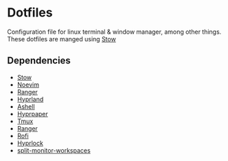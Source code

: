 # Dotfiles

Configuration file for linux terminal &amp; window manager, among other things.
These dotfiles are manged using [Stow](https://www.google.com/url?sa=t&source=web&rct=j&opi=89978449&url=https://www.gnu.org/software/stow/stow.html)

## Dependencies

* [Stow](https://www.google.com/url?sa=t&source=web&rct=j&opi=89978449&url=https://www.gnu.org/software/stow/stow.html)
* [Noevim](https://neovim.io/)
* [Ranger](https://github.com/ranger/ranger)
* [Hyprland](https://hypr.land/)
* [Ashell](https://github.com/MalpenZibo/ashell)
* [Hyprpaper](https://wiki.hypr.land/Hypr-Ecosystem/hyprpaper/)
* [Tmux](https://github.com/tmux/tmux/wiki)
* [Ranger](https://github.com/ranger/ranger)
* [Rofi](https://github.com/davatorium/rofi)
* [Hyprlock](https://wiki.hypr.land/Hypr-Ecosystem/hyprlock/)
* [split-monitor-workspaces](https://github.com/Duckonaut/split-monitor-workspaces)
